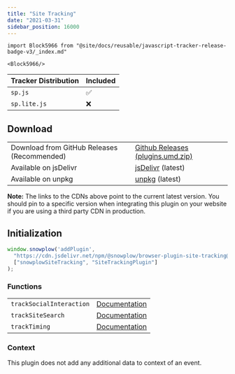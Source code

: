```yaml
---
title: "Site Tracking"
date: "2021-03-31"
sidebar_position: 16000
---
```


```mdx-code-block
import Block5966 from "@site/docs/reusable/javascript-tracker-release-badge-v3/_index.md"

<Block5966/>
```

| Tracker Distribution | Included |
| --- | --- |
| `sp.js` | ✅ |
| `sp.lite.js` | ❌ |

## Download

<table class="has-fixed-layout"><tbody><tr><td>Download from GitHub Releases (Recommended)</td><td><a href="https://github.com/snowplow/snowplow-javascript-tracker/releases" target="_blank" rel="noreferrer noopener">Github Releases (plugins.umd.zip)</a></td></tr><tr><td>Available on jsDelivr</td><td><a href="https://cdn.jsdelivr.net/npm/@snowplow/browser-plugin-site-tracking@latest/dist/index.umd.min.js" target="_blank" rel="noreferrer noopener">jsDelivr</a> (latest)</td></tr><tr><td>Available on unpkg</td><td><a href="https://unpkg.com/@snowplow/browser-plugin-site-tracking@latest/dist/index.umd.min.js" target="_blank" rel="noreferrer noopener">unpkg</a> (latest)</td></tr></tbody></table>

**Note:** The links to the CDNs above point to the current latest version. You should pin to a specific version when integrating this plugin on your website if you are using a third party CDN in production.

## Initialization

```javascript
window.snowplow('addPlugin', 
  "https://cdn.jsdelivr.net/npm/@snowplow/browser-plugin-site-tracking@latest/dist/index.umd.min.js",
  ["snowplowSiteTracking", "SiteTrackingPlugin"]
);
```

### Functions

<table class="has-fixed-layout"><tbody><tr><td><code>trackSocialInteraction</code></td><td><a href="/docs/collecting-data/collecting-from-own-applications/javascript-trackers/web-tracker/previous-versions/javascript-tracker-v3/tracking-events/#trackSocialInteraction">Documentation</a></td></tr><tr><td><code>trackSiteSearch</code></td><td><a href="/docs/collecting-data/collecting-from-own-applications/javascript-trackers/web-tracker/previous-versions/javascript-tracker-v3/tracking-events/#trackSiteSearch">Documentation</a></td></tr><tr><td><code>trackTiming</code></td><td><a href="/docs/collecting-data/collecting-from-own-applications/javascript-trackers/web-tracker/previous-versions/javascript-tracker-v3/tracking-events/#trackTiming">Documentation</a></td></tr></tbody></table>

### Context

This plugin does not add any additional data to context of an event.
